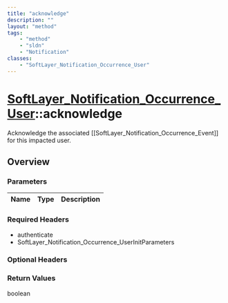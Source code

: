 ```yaml
---
title: "acknowledge"
description: ""
layout: "method"
tags:
    - "method"
    - "sldn"
    - "Notification"
classes:
    - "SoftLayer_Notification_Occurrence_User"
---
```

# [SoftLayer_Notification_Occurrence_User](/reference/services/SoftLayer_Notification_Occurrence_User)::acknowledge

Acknowledge the associated [[SoftLayer_Notification_Occurrence_Event]] for this impacted user. 


## Overview 


### Parameters 
|Name | Type | Description |
| --- | --- | --- |


### Required Headers
* authenticate
* SoftLayer_Notification_Occurrence_UserInitParameters

### Optional Headers

### Return Values
boolean

